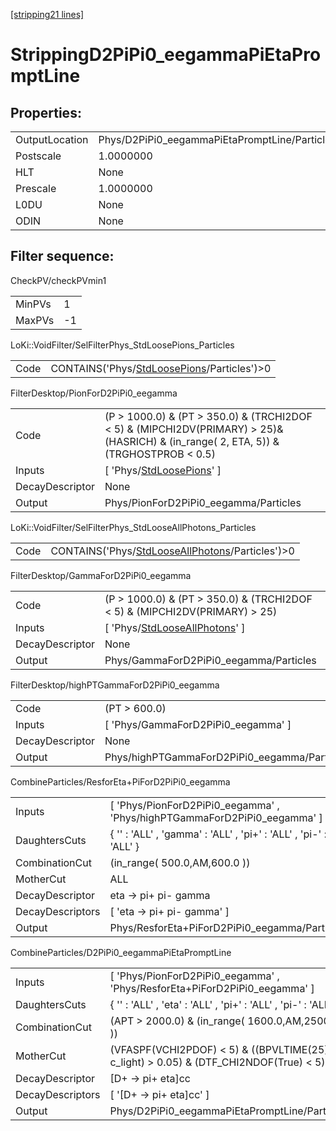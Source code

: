 [[stripping21 lines]](./stripping21-index)

# StrippingD2PiPi0_eegammaPiEtaPromptLine

## Properties:

|                |                                               |
|----------------|-----------------------------------------------|
| OutputLocation | Phys/D2PiPi0_eegammaPiEtaPromptLine/Particles |
| Postscale      | 1.0000000                                     |
| HLT            | None                                          |
| Prescale       | 1.0000000                                     |
| L0DU           | None                                          |
| ODIN           | None                                          |

## Filter sequence:

CheckPV/checkPVmin1

|        |     |
|--------|-----|
| MinPVs | 1   |
| MaxPVs | -1  |

LoKi::VoidFilter/SelFilterPhys_StdLoosePions_Particles

|      |                                                                                            |
|------|--------------------------------------------------------------------------------------------|
| Code | CONTAINS('Phys/[StdLoosePions](./stripping21-commonparticles-stdloosepions)/Particles')\>0 |

FilterDesktop/PionForD2PiPi0_eegamma

|                 |                                                                                                                                         |
|-----------------|-----------------------------------------------------------------------------------------------------------------------------------------|
| Code            | (P \> 1000.0) & (PT \> 350.0) & (TRCHI2DOF \< 5) & (MIPCHI2DV(PRIMARY) \> 25)&(HASRICH) & (in_range( 2, ETA, 5)) & (TRGHOSTPROB \< 0.5) |
| Inputs          | [ 'Phys/[StdLoosePions](./stripping21-commonparticles-stdloosepions)' ]                                                               |
| DecayDescriptor | None                                                                                                                                    |
| Output          | Phys/PionForD2PiPi0_eegamma/Particles                                                                                                   |

LoKi::VoidFilter/SelFilterPhys_StdLooseAllPhotons_Particles

|      |                                                                                                      |
|------|------------------------------------------------------------------------------------------------------|
| Code | CONTAINS('Phys/[StdLooseAllPhotons](./stripping21-commonparticles-stdlooseallphotons)/Particles')\>0 |

FilterDesktop/GammaForD2PiPi0_eegamma

|                 |                                                                                     |
|-----------------|-------------------------------------------------------------------------------------|
| Code            | (P \> 1000.0) & (PT \> 350.0) & (TRCHI2DOF \< 5) & (MIPCHI2DV(PRIMARY) \> 25)       |
| Inputs          | [ 'Phys/[StdLooseAllPhotons](./stripping21-commonparticles-stdlooseallphotons)' ] |
| DecayDescriptor | None                                                                                |
| Output          | Phys/GammaForD2PiPi0_eegamma/Particles                                              |

FilterDesktop/highPTGammaForD2PiPi0_eegamma

|                 |                                              |
|-----------------|----------------------------------------------|
| Code            | (PT \> 600.0)                                |
| Inputs          | [ 'Phys/GammaForD2PiPi0_eegamma' ]         |
| DecayDescriptor | None                                         |
| Output          | Phys/highPTGammaForD2PiPi0_eegamma/Particles |

CombineParticles/ResforEta+PiForD2PiPi0_eegamma

|                  |                                                                            |
|------------------|----------------------------------------------------------------------------|
| Inputs           | [ 'Phys/PionForD2PiPi0_eegamma' , 'Phys/highPTGammaForD2PiPi0_eegamma' ] |
| DaughtersCuts    | { '' : 'ALL' , 'gamma' : 'ALL' , 'pi+' : 'ALL' , 'pi-' : 'ALL' }           |
| CombinationCut   | (in_range( 500.0,AM,600.0 ))                                               |
| MotherCut        | ALL                                                                        |
| DecayDescriptor  | eta -\> pi+ pi- gamma                                                      |
| DecayDescriptors | [ 'eta -\> pi+ pi- gamma' ]                                              |
| Output           | Phys/ResforEta+PiForD2PiPi0_eegamma/Particles                              |

CombineParticles/D2PiPi0_eegammaPiEtaPromptLine

|                  |                                                                                            |
|------------------|--------------------------------------------------------------------------------------------|
| Inputs           | [ 'Phys/PionForD2PiPi0_eegamma' , 'Phys/ResforEta+PiForD2PiPi0_eegamma' ]                |
| DaughtersCuts    | { '' : 'ALL' , 'eta' : 'ALL' , 'pi+' : 'ALL' , 'pi-' : 'ALL' }                             |
| CombinationCut   | (APT \> 2000.0) & (in_range( 1600.0,AM,2500.0 ))                                           |
| MotherCut        | (VFASPF(VCHI2PDOF) \< 5) & ((BPVLTIME(25) \* c_light) \> 0.05) & (DTF_CHI2NDOF(True) \< 5) |
| DecayDescriptor  | [D+ -\> pi+ eta]cc                                                                       |
| DecayDescriptors | [ '[D+ -\> pi+ eta]cc' ]                                                               |
| Output           | Phys/D2PiPi0_eegammaPiEtaPromptLine/Particles                                              |
